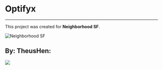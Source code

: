 # Optifyx

---

This project was created for **Neighborhood SF**.

<img src="https://neighborhood.hackclub.com/neighborhoodLogo.png" alt="Neighborhood SF" />

## By: TheusHen:
<a href="https://github.com/TheusHen">
  <img src="https://contrib.rocks/image?repo=Optifyx/.github" />
</a>
